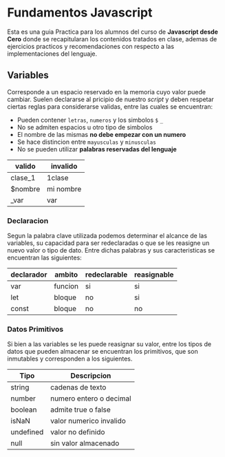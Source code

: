 # Fundamentos Javascript

Esta es una guia Practica para los alumnos del curso de __Javascript desde Cero__ donde se recapitularan los contenidos tratados en clase, ademas de ejercicios practicos y recomendaciones con respecto a las implementaciones del lenguaje.

## Variables

Corresponde a un espacio reservado en la memoria cuyo valor puede cambiar. Suelen declararse al pricipio de nuestro _script_ y deben respetar ciertas reglas para considerarse validas, entre las cuales se encuentran:

* Pueden contener `letras`, `numeros` y los simbolos `$` `_`
* No se admiten espacios u otro tipo de simbolos
* El nombre de las mismas __no debe empezar con un numero__
* Se hace distincion entre `mayusculas` y `minusculas`
* No se pueden utilizar __palabras reservadas del lenguaje__

| valido | invalido |
|--------|--------|
| clase_1 | 1clase |
| $nombre | mi nombre |
| _var | var |

### Declaracion

Segun la palabra clave utilizada podemos determinar el alcance de las variables, su capacidad para ser redeclaradas o que se les reasigne un nuevo valor o tipo de dato. Entre dichas palabras y sus caracteristicas se encuentran las siguientes:

|declarador|ambito|redeclarable|reasignable|
|--|--|--|--|
|var|funcion|si|si
|let|bloque|no|si
|const|bloque|no|no

### Datos Primitivos

Si bien a las variables se les puede reasignar su valor, entre los tipos de datos que pueden almacenar se encuentran los primitivos, que son inmutables y corresponden a los siguientes.

| Tipo | Descripcion |
|--|--|
| string | cadenas de texto |
| number | numero entero o decimal |
| boolean | admite true o false |
| isNaN | valor numerico invalido |
| undefined | valor no definido |
| null | sin valor almacenado |

